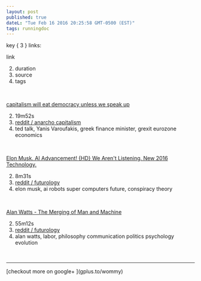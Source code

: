 ```yaml
---
layout: post
published: true
dateL: "Tue Feb 16 2016 20:25:58 GMT-0500 (EST)"
tags: runningdoc
---
```


key { 3 } links:
<br>

link


2. duration
3. source
1. tags

<br>

[ capitalism will eat democracy unless we speak up](https://youtu.be/GB4s5b9NL3I)


2. 19m52s
3. [reddit / anarcho capitalism](https://www.reddit.com/r/Anarcho_Capitalism/comments/45yqnh/wow_ted_talks_really_suck_now_capitalism_will_eat/)
1. ted talk, Yanis Varoufakis, greek finance minister, grexit eurozone economics


<br>

[Elon Musk. AI Advancement! {HD} We Aren't Listening. New 2016 Technology.](https://www.youtube.com/watch?v=RrXS24CDqc4)


2. 8m31s
3. [reddit / futurology](https://www.reddit.com/r/Futurology/comments/45icn1/elon_musk_ai_advancement_will_be_here_before_we/)
1. elon musk, ai robots super computers future, conspiracy theory

<br>

[Alan Watts - The Merging of Man and Machine](https://www.youtube.com/watch?v=_aeC8zcS1TU)


2. 55m12s 
3. [reddit / futurology](https://www.reddit.com/r/Futurology/comments/45gdmc/alan_watts_the_merging_of_man_and_machine/)
1. alan watts, labor, philosophy communication politics psychology evolution


<br>
<hr>
[checkout more on google+ ](gplus.to/wommy)